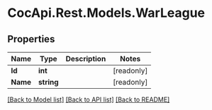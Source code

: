 # CocApi.Rest.Models.WarLeague

## Properties

Name | Type | Description | Notes
------------ | ------------- | ------------- | -------------
**Id** | **int** |  | [readonly] 
**Name** | **string** |  | [readonly] 

[[Back to Model list]](../../README.md#documentation-for-models) [[Back to API list]](../../README.md#documentation-for-api-endpoints) [[Back to README]](../../README.md)

